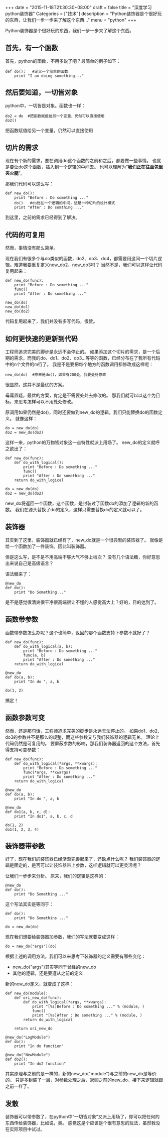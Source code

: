 +++
date = "2015-11-18T21:30:30+08:00"
draft = false
title = "深度学习python装饰器"
Categories = ["技术"]
description = "Python装饰器是个很好玩的东西，让我们一步一步来了解这个东西..."
menu = "python"
+++

Python装饰器是个很好玩的东西，我们一步一步来了解这个东西。

## 首先，有一个函数
首先，python的函数，不用多说了吧？最简单的例子如下：

    def do():   #定义一个简单的函数
        print "I am doing something..."

## 然后要知道，一切皆对象
python中，一切皆是对象。函数也一样：

    do2 = do  #把函数赋值给另一个变量，仍然可以直接使用
    do2()
    
把函数赋值给另一个变量，仍然可以直接使用

## 切片的需求
现在有个新的需求，要在调用do这个函数的之前和之后，都要做一些事情。
也就是要让do这个函数，插入到一个逻辑的中间去。
也可以理解为“__我们正在往面包里夹火腿__”。

那我们代码可以这么写：

    def new_do():
        print "Before : Do something ..."
        do()   #do处在一个逻辑的中间，这是一种切片的设计模式
        print "After : Do somthing ..."

到这里，之前的需求已经得到了解决。

## 代码的可复用

然而，事情没有那么简单。

现在我们有很多个与do类似的函数，do2、do3、do4，都需要用这同一个切片逻辑。难道我要重复定义new_do2、new_do3吗？
当然不是，我们可以这样让代码复用起来：

    def new_do(func):
		print "Before : Do something ..."
		func()
		print "After : Do something ..."
	
	new_do(do)
	new_do(do1)
	new_do(do2)

代码复用起来了，我们并没有多写代码，很赞。

## 如何更快速的更新到代码

工程师追求完美的脚步是永远不会停止的。
如果添加这个切片的需求，是一个后期的需求，而我的do、do1、do2、do3...等等的函数，已经分布在了我所有代码中的n个文件的m行了。
我是不是要把每个地方的函数调用都修改成这样呢：

    new_do(do)  #原来是do()，如果有200处，我要处处修改

很显然，这并不是最优的方案。

毋庸置疑，最优的方案，肯定是不需要处处去修改的。
那我们就可以以这个为目标，来思考怎样可以不用处处修改。

原调用如果仍然是do()，同时还要做到new_do的逻辑，我们只能替换do的函数定义。
就像这样：
    
    do = new_do(do)
    do2 = new_do(do2)

这样一来，python的万物皆对象这一点特性就派上用场了。
new_do的定义就呼之欲出了：

    def new_do(func):
        def do_with_logical():
            print "Before : Do something ..."
            func()
		    print "After : Do something ..."
		return do_with_logical

    do = new_do(do)
    do2 = new_do(do2)

new_do将返回一个函数，这个函数，是封装过了函数do的添加了逻辑的新的函数。
我们在源头替换了do的定义，这样只需要替换do的定义就可以了。

## 装饰器

其实到了这里，装饰器就已经有了，new_do就是一个很典型的装饰器了。
就像是给一个函数加了一件装饰。因此叫装饰器。

但是这么写，是不是不用高端不够大气不够上档次？
没有几个语法糖，你好意思出来说自己是高级语言？

语法糖来了：

    @new_do
    def do():
        print "Do Something..."

是不是感觉很清爽很干净很高端很让不懂的人感觉高大上？好的，目的达到了。

## 函数带参数

函数带参数怎么办呢？这个也简单，返回的那个函数支持下参数不就好了？

    def new_do(func):
        def do_with_logical(a, b):
            print "Before : Do something ..."
            func(a, b)
		    print "After : Do something ..."
		return do_with_logical

    @new_do
    def do(a, b):
	    print "In do ", a, b
    
    do(1, 2)

搞定！

## 函数参数可变

然而，还是那句话，工程师追求完美的脚步是永远无法停止的。
如果do1、do2、do3的参数并不是那么的规整，而这些参数又与我们装饰器的逻辑无关。
理论上代码仍然是可复用的。
要屏蔽参数的影响，那我们装饰器返回的这个方法，首先得支持可变参数：

    def new_do(func):
        def do_with_logical(*args, **xwargs):
            print "Before : Do something ..."
            func(*args, **xwargs)
		    print "After : Do something ..."
		return do_with_logical

	@new_do
    def do(a, b):
	    print "In do ", a, b

	@new_do
	def do1(a, b, c, d):
	    print "In do1", a, b, c, d
    
    do(1, 2)
    do1(1, 2, 3, 4) 

## 装饰器带参数

好了，现在我们的装饰器已经渐渐完善起来了，还缺点什么呢？
我们装饰器的逻辑是固定的，是否可以让装饰器带上参数，这样逻辑就可以更灵活呢？

让我们一步步来分析。
原来，我们的逻辑是这样的：

    @new_do
    def do():
	    print "Do Something ..."

这个写法其实是等同于：
    
    def do():
        print "Do Somethins ..."

    do = new_do(do)

现在我们想要给装饰器加参数，我们的写法就要变成这样：

    do = new_do("args")(do)
   
根据上述的调用方法，我们可以来思考下装饰器的定义需要有哪些变化：

 - new_do("args")其实等同于曾经的new_do
 - 其他的逻辑，还是要遵从之前的定义

新的new_do定义，就变成了这样：

    def new_do(module):
        def ori_new_do(func):
	        def do_with_logical(*args, **xwargs):
	            print "[%s]Before : Do something ..." % (module, )
	            func()
			    print "[%s]After : Do something ..." % (module, )
			return do_with_logical
		
		return ori_new_do

	@new_do("LogModule")
	def do():
		print "In do function"

	@new_do("NewModule")
	def do2():
		print "In do2 function"

其实原理与之前的是一样的，新的new_do("module")与之前的new_do是等价的。
只是多封装了一层，对参数处理之后，返回之前的new_do，接下来逻辑就跟之前一样了。

## 发散

装饰器可以带参数了，在python中“一切皆对象”又派上用场了，你可以把任何的东西传给装饰器，比如说，类。
感觉这是个应该是个很有意思的玩法，虽然我没在实际项目中试过。
